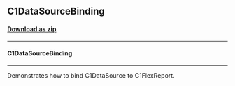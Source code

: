 ## C1DataSourceBinding
#### [Download as zip](https://grapecity.github.io/DownGit/#/home?url=https://github.com/GrapeCity/ComponentOne-WPF-Samples/tree/master/NET_4.5.2/C1.WPF.FlexReport/CS/C1DataSourceBinding)
____
#### C1DataSourceBinding
____
Demonstrates how to bind C1DataSource to C1FlexReport.
